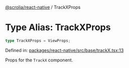 [@scrolia/react-native](../README.md) / TrackXProps

# Type Alias: TrackXProps

```ts
type TrackXProps = ViewProps;
```

Defined in: [packages/react-native/src/base/trackX.tsx:13](https://github.com/alpheusday/scrolia/blob/a1d15b8008e894d5dd6b0e61a1c2164d92ca7b98/packages/react-native/src/base/trackX.tsx#L13)

Props for the `TrackX` component.
